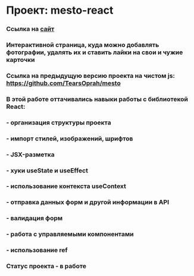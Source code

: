# Проект: mesto-react

### Ссылка на [сайт](https://mesto-react-opal.vercel.app/)


### Интерактивной страница, куда можно добавлять фотографии, удалять их и ставить лайки на свои и чужие карточки

### Ссылка на предыдущую версию проекта на чистом js: https://github.com/TearsOprah/mesto

### В этой работе оттачивались навыки работы с библиотекой React:
### - организация структуры проекта
### - импорт стилей, изображений, шрифтов
### - JSX-разметка
### - хуки useState и useEffect
### - использование контекста useContext
### - отправка данных форм и другой информации в API
### - валидация форм
### - работа с управляемыми компонентами
### - использование ref

### Статус проекта - в работе